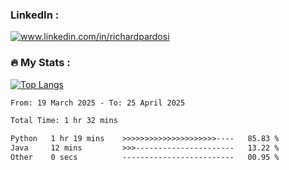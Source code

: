

<h3>LinkedIn :</h3>
<div id="badges">
  <a href="https://www.linkedin.com/in/richardpardosi/">
    <img src="https://img.shields.io/badge/LinkedIn-blue?style=for-the-badge&logo=linkedin&logoColor=white" alt="www.linkedin.com/in/richardpardosi"/>
  </a>
</div>

### :fire: My Stats :
[![Top Langs](https://github-readme-stats.vercel.app/api/top-langs/?username=RichardPardosi&layout=compact&theme=vision-friendly-dark)](https://github.com/RichardPardosi)



<!--START_SECTION:waka-->

```txt
From: 19 March 2025 - To: 25 April 2025

Total Time: 1 hr 32 mins

Python   1 hr 19 mins    >>>>>>>>>>>>>>>>>>>>>----   85.83 %
Java     12 mins         >>>----------------------   13.22 %
Other    0 secs          -------------------------   00.95 %
```

<!--END_SECTION:waka-->